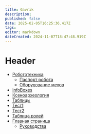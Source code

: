```yaml
---
title: Gavrik
description: 
published: false
date: 2025-02-05T16:25:36.417Z
tags: 
editor: markdown
dateCreated: 2024-11-07T18:47:48.919Z
---
```


<h1>Header</h1>

<ul>
  <li>
    <a href="/memberspages/Gavrik/robotics">Робототехника</a>
    <ul>
      <li><a href="/memberspages/Gavrik/robotic-card">Паспорт робота</a></li>
      <li><a href="/memberspages/Gavrik/mech-equipment">Оборудование мехов</a></li>
    </ul>
  </li>
  
  <li><a href="/memberspages/Gavrik/InfoBoxes">InfoBoxes</a></li>
  <li><a href="/memberspages/Gavrik/xenoarcheology">Ксеноархеология</a></li>
  <li><a href="/memberspages/Gavrik/tables">Таблицы</a></li>
  <li><a href="/memberspages/Gavrik/test">Тест1</a></li>
  <li><a href="/memberspages/Gavrik/test2">Тест2</a></li>
  <li><a href="/memberspages/Gavrik/RolesTable">Таблица ролей</a></li>
  <li><a href="/memberspages/Gavrik/home">Главная страница</a>
    <ul>
    	<li><a href="/memberspages/Gavrik/home/guides">Руководства</a></li>
    </ul>
  </li>
  
</ul>